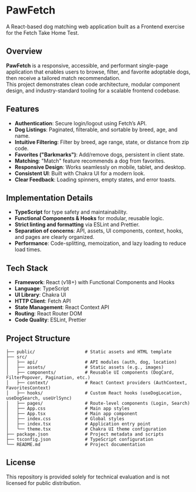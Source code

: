 # PawFetch

A React-based dog matching web application built as a Frontend exercise for the Fetch Take Home Test.

## Overview

**PawFetch** is a responsive, accessible, and performant single-page application that enables users to browse, filter, and favorite adoptable dogs, then receive a tailored match recommendation.  
This project demonstrates clean code architecture, modular component design, and industry-standard tooling for a scalable frontend codebase.

## Features

- **Authentication**: Secure login/logout using Fetch’s API.
- **Dog Listings**: Paginated, filterable, and sortable by breed, age, and name.
- **Intuitive Filtering**: Filter by breed, age range, state, or distance from zip code.
- **Favorites ("Barkmarks")**: Add/remove dogs, persistent in client state.
- **Matching**: "Match" feature recommends a dog from favorites.
- **Responsive Design**: Works seamlessly on mobile, tablet, and desktop.
- **Consistent UI**: Built with Chakra UI for a modern look.
- **Clear Feedback**: Loading spinners, empty states, and error toasts.

## Implementation Details

- **TypeScript** for type safety and maintainability.
- **Functional Components & Hooks** for modular, reusable logic.
- **Strict linting and formatting** via ESLint and Prettier.
- **Separation of concerns**: API, assets, UI components, context, hooks, and pages are clearly organized.
- **Performance**: Code-splitting, memoization, and lazy loading to reduce load times.

## Tech Stack

- **Framework**: React (v18+) with Functional Components and Hooks
- **Language**: TypeScript
- **UI Library**: Chakra UI
- **HTTP Client**: Fetch API
- **State Management**: React Context API
- **Routing**: React Router DOM
- **Code Quality**: ESLint, Prettier

## Project Structure

```
├── public/                   # Static assets and HTML template
├── src/
│   ├── api/                  # API modules (auth, dog, location)
│   ├── assets/               # Static assets (e.g., images)
│   ├── components/           # Reusable UI components (DogCard, FilterPopover, Pagination, etc.)
│   ├── context/              # React Context providers (AuthContext, FavoritesContext)
│   ├── hooks/                # Custom React hooks (useDogLocation, useDogSearch, useUrlSync)
│   ├── pages/                # Route-level components (Login, Search)
│   ├── App.css               # Main app styles
│   ├── App.tsx               # Main app component
│   ├── index.css             # Global styles
│   ├── index.tsx             # Application entry point
│   └── theme.tsx             # Chakra UI theme configuration
├── package.json              # Project metadata and scripts
├── tsconfig.json             # TypeScript configuration
└── README.md                 # Project documentation
```

## License

This repository is provided solely for technical evaluation and is not licensed for public distribution.